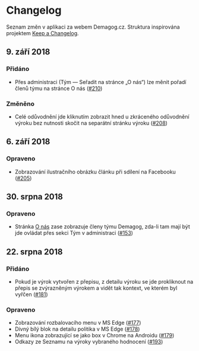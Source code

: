 # Changelog

Seznam změn v aplikaci za webem Demagog.cz. Struktura inspirována projektem [Keep a Changelog](http://keepachangelog.com/en/1.0.0/).

## 9. září 2018
### Přidáno
- Přes administraci (Tým — Seřadit na stránce „O nás“) lze měnit pořadí členů týmu na stránce O nás ([#210](https://github.com/Demagog2/demagog/pull/210))

### Změněno
- Celé odůvodnění jde kliknutím zobrazit hned u zkráceného odůvodnění výroku bez nutnosti skočit na separátní stránku výroku ([#208](https://github.com/Demagog2/demagog/pull/208))

## 6. září 2018
### Opraveno
- Zobrazování ilustračního obrázku článku při sdílení na Facebooku ([#205](https://github.com/Demagog2/demagog/pull/205))

## 30. srpna 2018
### Opraveno
- Stránka [O nás](https://demagog.cz/stranka/o-nas) zase zobrazuje členy týmu Demagog, zda-li tam mají být jde ovládat přes sekci Tým v administraci ([#153](https://github.com/Demagog2/demagog/issues/153))

## 22. srpna 2018
### Přidáno
- Pokud je výrok vytvořen z přepisu, z detailu výroku se jde prokliknout na přepis se zvýrazněným výrokem a vidět tak kontext, ve kterém byl vyřčen ([#181](https://github.com/Demagog2/demagog/issues/181))

### Opraveno
- Zobrazování rozbalovacího menu v MS Edge ([#177](https://github.com/Demagog2/demagog/issues/177))
- Divný bílý blok na detailu politika v MS Edge ([#178](https://github.com/Demagog2/demagog/issues/178))
- Menu ikona zobrazující se jako box v Chrome na Androidu ([#179](https://github.com/Demagog2/demagog/issues/179))
- Odkazy ze Seznamu na výroky vybraného hodnocení ([#193](https://github.com/Demagog2/demagog/issues/193))
